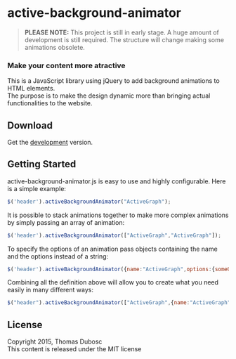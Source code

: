 # active-background-animator

> **PLEASE NOTE:** This project is still in early stage. A huge amount of development is still required. The structure will change making some animations obsolete.

### Make your content more atractive

This is a JavaScript library using jQuery to add background animations to HTML elements.  
The purpose is to make the design dynamic more than bringing actual functionalities to the website.

## Download

Get the [development](https://raw.githubusercontent.com/repraze/active-background-animator/master/lib/jquery.active-background-animator.js) version.

## Getting Started

active-background-animator.js is easy to use and highly configurable. Here is a simple example:

``` js
$('header').activeBackgroundAnimator("ActiveGraph");
```

It is possible to stack animations together to make more complex animations by simply passing an array of animation:

``` js
$('header').activeBackgroundAnimator(["ActiveGraph","ActiveGraph"]);
```

To specify the options of an animation pass objects containing the name and the options instead of a string:

``` js
$('header').activeBackgroundAnimator({name:"ActiveGraph",options:{someOptions:true}});
```

Combining all the definition above will allow you to create what you need easily in many different ways:

``` js
$("header").activeBackgroundAnimator(["ActiveGraph",{name:"ActiveGraph",options:{nodeColor:"#ff0000"}}]);
```

## License

Copyright 2015, Thomas Dubosc  
This content is released under the MIT license  
